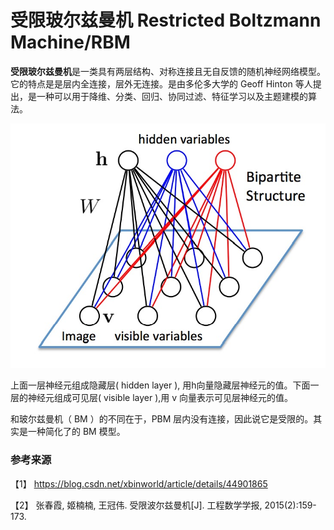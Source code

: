 # 受限玻尔兹曼机 Restricted Boltzmann Machine/RBM 

**受限玻尔兹曼机**是一类具有两层结构、对称连接且无自反馈的随机神经网络模型。它的特点是是层内全连接，层外无连接。是由多伦多大学的 Geoff Hinton 等人提出，是一种可以用于降维、分类、回归、协同过滤、特征学习以及主题建模的算法。

![](RBM.jpeg)

上面一层神经元组成隐藏层( hidden layer ), 用h向量隐藏层神经元的值。下面一层的神经元组成可见层( visible layer ),用 v 向量表示可见层神经元的值。

和玻尔兹曼机（ BM ）的不同在于，PBM 层内没有连接，因此说它是受限的。其实是一种简化了的 BM 模型。


### 参考来源 

【1】  https://blog.csdn.net/xbinworld/article/details/44901865

【2】  张春霞, 姬楠楠, 王冠伟. 受限波尔兹曼机[J]. 工程数学学报, 2015(2):159-173.